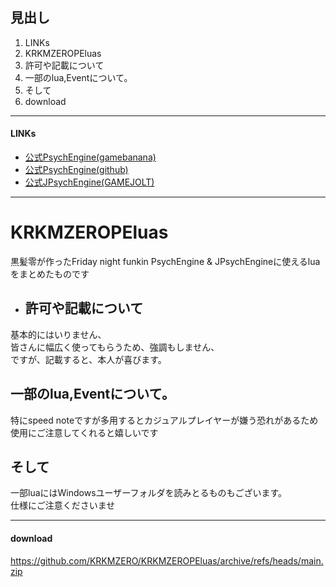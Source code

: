 ## 見出し
1. LINKs
2. KRKMZEROPEluas
3. 許可や記載について
4. 一部のlua,Eventについて。
5. そして
6. download
---
#### LINKs
- [公式PsychEngine(gamebanana)](https://gamebanana.com/mods/309789)
- [公式PsychEngine(github)](https://github.com/ShadowMario/FNF-PsychEngine/releases)
- [公式JPsychEngine(GAMEJOLT)](https://gamejolt.com/games/JPsych-Engine/726750)
---
# KRKMZEROPEluas
黒髪零が作ったFriday night funkin PsychEngine & JPsychEngineに使えるluaをまとめたものです
  

* ## 許可や記載について
基本的にはいりません、  
皆さんに幅広く使ってもらうため、強調もしません、  
ですが、記載すると、本人が喜びます。  
  
##  一部のlua,Eventについて。
特にspeed noteですが多用するとカジュアルプレイヤーが嫌う恐れがあるため  
使用にご注意してくれると嬉しいです  
  
## そして
一部luaにはWindowsユーザーフォルダを読みとるものもございます。  
仕様にご注意くださいませ  

---
#### download
https://github.com/KRKMZERO/KRKMZEROPEluas/archive/refs/heads/main.zip
